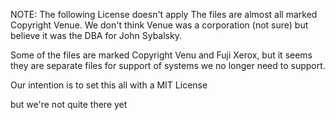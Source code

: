 NOTE: The following License doesn't apply
The files are almost all marked Copyright Venue.
We don't think Venue was a corporation (not sure) but believe it was the DBA for John Sybalsky.

Some of the files are marked Copyright Venu and Fuji Xerox, but it seems they are separate files for support of systems we no longer need to support.

Our intention is to set this all with a MIT License

but we're not quite there yet

